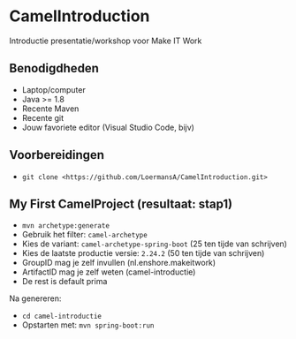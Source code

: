 # CamelIntroduction

Introductie presentatie/workshop voor Make IT Work

## Benodigdheden

- Laptop/computer
- Java >= 1.8
- Recente Maven
- Recente git
- Jouw favoriete editor (Visual Studio Code, bijv)

## Voorbereidingen

- `git clone <https://github.com/LoermansA/CamelIntroduction.git>`

## My First CamelProject (resultaat: stap1)

- `mvn archetype:generate`
- Gebruik het filter: `camel-archetype`
- Kies de variant: `camel-archetype-spring-boot` (25 ten tijde van schrijven)
- Kies de laatste productie versie: `2.24.2` (50 ten tijde van schrijven)
- GroupID mag je zelf invullen (nl.enshore.makeitwork)
- ArtifactID mag je zelf weten (camel-introductie)
- De rest is default prima

Na genereren:

- `cd camel-introductie`
- Opstarten met: `mvn spring-boot:run`
